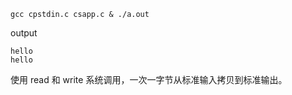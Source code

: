 ```shell script
gcc cpstdin.c csapp.c & ./a.out
```

output
```
hello
hello
```

使用 read 和 write 系统调用，一次一字节从标准输入拷贝到标准输出。
